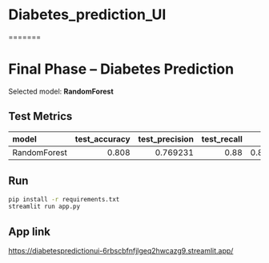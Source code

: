
# Diabetes_prediction_UI
=======
# Final Phase – Diabetes Prediction
Selected model: **RandomForest**

## Test Metrics
| model        |   test_accuracy |   test_precision |   test_recall |   test_f1 |   test_roc_auc |
|:-------------|----------------:|-----------------:|--------------:|----------:|---------------:|
| RandomForest |           0.808 |         0.769231 |          0.88 |  0.820896 |       0.897824 |

## Run
```bash
pip install -r requirements.txt
streamlit run app.py
```

## App link
https://diabetespredictionui-6rbscbfnfjlgeq2hwcazg9.streamlit.app/
